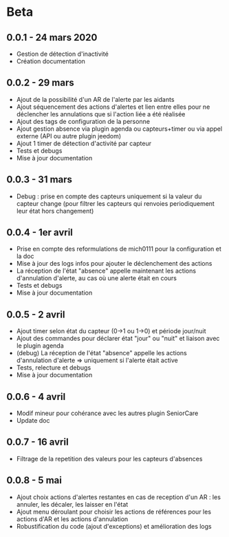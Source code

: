 # Beta

0.0.1 - 24 mars 2020
---

* Gestion de détection d'inactivité
* Création documentation

0.0.2 - 29 mars
---

* Ajout de la possibilité d'un AR de l'alerte par les aidants
* Ajout séquencement des actions d'alertes et lien entre elles pour ne déclencher les annulations que si l'action liée a été réalisée
* Ajout des tags de configuration de la personne
* Ajout gestion absence via plugin agenda ou capteurs+timer ou via appel externe (API ou autre plugin jeedom)
* Ajout 1 timer de détection d'activité par capteur
* Tests et debugs
* Mise à jour documentation

0.0.3 - 31 mars
---

* Debug : prise en compte des capteurs uniquement si la valeur du capteur change (pour filtrer les capteurs qui renvoies periodiquement leur état hors changement)

0.0.4 - 1er avril
---

* Prise en compte des reformulations de mich0111 pour la configuration et la doc
* Mise à jour des logs infos pour ajouter le déclenchement des actions
* La réception de l'état "absence" appelle maintenant les actions d'annulation d'alerte, au cas où une alerte était en cours
* Tests et debugs
* Mise à jour documentation

0.0.5 - 2 avril
---

* Ajout timer selon état du capteur (0->1 ou 1->0) et période jour/nuit
* Ajout des commandes pour déclarer état "jour" ou "nuit" et liaison avec le plugin agenda
* (debug) La réception de l'état "absence" appelle les actions d'annulation d'alerte => uniquement si l'alerte était active
* Tests, relecture et debugs
* Mise à jour documentation

0.0.6 - 4 avril
---

* Modif mineur pour cohérance avec les autres plugin SeniorCare
* Update doc

0.0.7 - 16 avril
---

* Filtrage de la repetition des valeurs pour les capteurs d'absences

0.0.8 - 5 mai
---

* Ajout choix actions d'alertes restantes en cas de reception d'un AR : les annuler, les décaler, les laisser en l'état
* Ajout menu déroulant pour choisir les actions de références pour les actions d'AR et les actions d'annulation
* Robustification du code (ajout d'exceptions) et amélioration des logs
